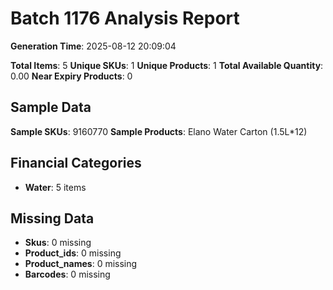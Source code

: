 # Batch 1176 Analysis Report

**Generation Time**: 2025-08-12 20:09:04

**Total Items**: 5
**Unique SKUs**: 1
**Unique Products**: 1
**Total Available Quantity**: 0.00
**Near Expiry Products**: 0

## Sample Data
**Sample SKUs**: 9160770
**Sample Products**: Elano Water Carton (1.5L*12)

## Financial Categories
- **Water**: 5 items

## Missing Data
- **Skus**: 0 missing
- **Product_ids**: 0 missing
- **Product_names**: 0 missing
- **Barcodes**: 0 missing
